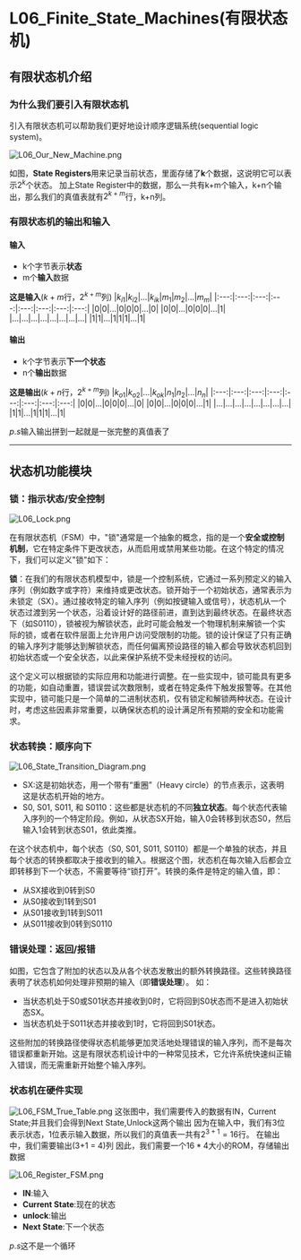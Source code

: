 # L06_Finite_State_Machines(有限状态机)

## 有限状态机介绍
### 为什么我们要引入有限状态机

引入有限状态机可以帮助我们更好地设计顺序逻辑系统(sequential logic system)。

![L06_Our_New_Machine.png](./Image/L06_Our_New_Machine.png)

如图，**State Registers**用来记录当前状态，里面存储了**k**个数据，这说明它可以表示$2^k$个状态。
加上State Register中的数据，那么一共有k+m个输入，k+n个输出，那么我们的真值表就有$2^{k+m}$行，k+n列。

### 有限状态机的输出和输入
#### 输入
- k个字节表示**状态**
- m个**输入**数据

**这是输入**($k+m$行，$2^{k+m}$列)
|$k_{i1}$|$k_{i2}$|...|$k_{ik}$|$m_1$|$m_2$|...|$m_{m}$|
|:---:|:---:|:---:|:---:|:---:|:---:|:---:|:---:|
|0|0|...|0|0|0|...|0|
|0|0|...|0|0|0|...|1|
|...|...|...|...|...|...|...|...|
|1|1|...|1|1|1|...|1|


#### 输出
- k个字节表示**下一个状态**
- n个**输出**数据

**这是输出**($k+n$行，$2^{k+m}$列)
|$k_{o1}$|$k_{o2}$|...|$k_{ok}$|$n_1$|$n_2$|...|$n_{n}$|
|:---:|:---:|:---:|:---:|:---:|:---:|:---:|:---:|
|0|0|...|0|0|0|...|0|
|0|0|...|0|0|0|...|1|
|...|...|...|...|...|...|...|...|
|1|1|...|1|1|1|...|1|

$p.s$输入输出拼到一起就是一张完整的真值表了

---

## 状态机功能模块

### 锁：指示状态/安全控制

![L06_Lock.png](./Image/L06_Lock.png)

在有限状态机（FSM）中，"锁"通常是一个抽象的概念，指的是一个**安全或控制机制**，它在特定条件下更改状态，从而启用或禁用某些功能。在这个特定的情况下，我们可以定义"锁"如下：

**锁**：在我们的有限状态机模型中，锁是一个控制系统，它通过一系列预定义的输入序列（例如数字或字符）来维持或更改状态。锁开始于一个初始状态，通常表示为未锁定（SX）。通过接收特定的输入序列（例如按键输入或信号），状态机从一个状态过渡到另一个状态，沿着设计好的路径前进，直到达到最终状态。在最终状态下（如S0110），锁被视为解锁状态，此时可能会触发一个物理机制来解锁一个实际的锁，或者在软件层面上允许用户访问受限制的功能。锁的设计保证了只有正确的输入序列才能够达到解锁状态，而任何偏离预设路径的输入都会导致状态机回到初始状态或一个安全状态，以此来保护系统不受未经授权的访问。

这个定义可以根据锁的实际应用和功能进行调整。在一些实现中，锁可能具有更多的功能，如自动重置，错误尝试次数限制，或者在特定条件下触发报警等。在其他实现中，锁可能只是一个简单的二进制状态机，仅有锁定和解锁两种状态。在设计时，考虑这些因素非常重要，以确保状态机的设计满足所有预期的安全和功能需求。

### 状态转换：顺序向下
![L06_State_Transition_Diagram.png](./Image/L06_State_Transition_Diagram.png)

- SX:这是初始状态，用一个带有“重圈”（Heavy circle）的节点表示，这表明这是状态机开始的地方。
- S0, S01, S011, 和 S0110：这些都是状态机的不同**独立状态**。每个状态代表输入序列的一个特定阶段。例如，从状态SX开始，输入0会转移到状态S0，然后输入1会转到状态S01，依此类推。

在这个状态机中，每个状态（S0, S01, S011, S0110）都是一个单独的状态，并且每个状态的转换都取决于接收到的输入。根据这个图，状态机在每次输入后都会立即转移到下一个状态，不需要等待“锁打开”。转换的条件是特定的输入值，即：
- 从SX接收到0转到S0
- 从S0接收到1转到S01
- 从S01接收到1转到S011
- 从S011接收到0转到S0110

### 错误处理：返回/报错
如图，它包含了附加的状态以及从各个状态发散出的额外转换路径。这些转换路径表明了状态机如何处理非预期的输入（即**错误处理**）。
如：
- 当状态机处于S0或S01状态并接收到0时，它将回到S0状态而不是进入初始状态SX。
- 当状态机处于S011状态并接收到1时，它将回到S01状态。

这些附加的转换路径使得状态机能够更加灵活地处理错误的输入序列，而不是每次错误都重新开始。这是有限状态机设计中的一种常见技术，它允许系统快速纠正输入错误，而无需重新开始整个输入序列。

### 状态机在硬件实现

![L06_FSM_True_Table.png](./Image/L06_FSM_True_Table.png)
这张图中，我们需要传入的数据有IN，Current State;并且我们会得到Next State,Unlock这两个输出
因为在输入中，我们有3位表示状态，1位表示输入数据，所以我们的真值表一共有$2^{3+1}=16$行。
在输出中，我们需要输出\(3+1 = 4\)列
因此，我们需要一个$16*4$大小的ROM，存储输出数据


![L06_Register_FSM.png](./Image/L06_Register_FSM.png)

- **IN**:输入
- **Current State**:现在的状态
- **unlock**:输出
- **Next State**:下一个状态

$p.s$这不是一个循环
